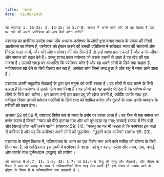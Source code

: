 ```yaml
---
title:  यशायाह
date:  01/08/2019
---
```


`पढ़ें यशायाह 1: 15-23; 3: 13-15; एवं 5:7-8. समाज में अपने चारों ओर जो वह देखता है उस पर नबी की अपनी प्रतिक्रिया को आप कैसे वर्णन करेंगे?`

यशायाह का प्रारंभिक उपदेश प्रथम पाँच अध्याय-परमेश्वर के लोगों द्वारा बनाए समाज के प्रकार की तीखी आलोचना का मिश्रण हैं, परमेश्वर को इंकार करने की उनकी प्रतिक्रिया में सन्निकट न्याय की चेतावनी और निरंतर गलत कार्य, और यदि लोग परमेश्वर की ओर फिरते हैं तो उन्हें आशा प्रदान करते हैं और उनके जीवन और समाज को बदल देते हैं। परन्तु शायद प्रबल मनोभाव जो उसके वचनों से आता है वह खेद की एक भावना है। उसकी समझ पर आधारित कि परमेश्वर कौन है और वह अपने लोगों के लिये क्या चाहता है, भविष्यवक्ता खो देने के लिये विलाप कर रहा है, असंख्य लोग जिन्हें कष्ट हुआ है और राष्ट्र में न्याय आने वाला है।

यशायाह अपनी नबूवतीय सेवकाई के द्वारा इस नमूना को जारी रखता है। वह लोगों से याद करने के लिये कहता है कि परमेश्वर ने उनके लिये क्या किया है। वह लोगों को यह उम्मीद भी देता है कि भविष्य में वह लोगों के लिये क्या करेगा। इस कारण उन्हें इस वक्त प्रभु की खोज करनी है, क्योंकि उसके साथ इस नवीकृत रिश्ता उनकी वर्तमान गलतियों के लिये क्षमा को शामिल करेगा और दूसरों के साथ उनके व्यवहार के तरीकों को बदल देगा।

अध्याय 58 एवं 59 में, यशायाह विशेष रूप से न्याय के प्रसंग पर वापस आता है। वह फिर से एक समाज का वर्णन करता है जिसमें "न्याय को पीछे हाटाया गया और धर्म दूर खड़ा रह गया; सच्चाई बाजार में गिर पड़ी और सिधाई प्रवेश नहीं करने पाती" (यशायाह 59: 14). "परन्तु वह यह भी कहता है कि परमेश्वर इन बातों से वाकिफ है और यह कि परमेश्वर अपने लोगों को छुड़ायेगा- "छुड़ाने वाला आयेगा" (यशा० 59: 20).

यशायाह के संपूर्ण किताब में, भविष्यवक्ता के ध्यान का एक विशेष भाग आने वाले मसीहा की घोषणा के लिये दिया गया है, जो आखिरकार इस पृथ्वी में परमेश्वर के शासन को पुनः बहाल करेगा और न्याय, दया, चंगाई, और उसके साथ पुर्नस्थापन (उद्धार) को लायेगा।

`पढ़ें यशायाह 9:6,7; 11: 1-5; 42: 1-7; एवं 53:4-6 यीशु की मृत्यु और सेवकाई, और जीवन के विषय में आप की समझ के साथ ये भविष्यवाणियाँ किस तरह मेल खाती हैं? इस संसार में उसके आने के उद्देश्य के विषय में ये भविष्यवाणियाँ क्या बतलाती हैं ?`